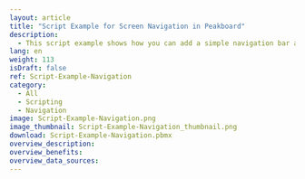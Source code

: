 ```yaml
---
layout: article
title: "Script Example for Screen Navigation in Peakboard"
description: 
  - This script example shows how you can add a simple navigation bar and a function to switch between different screens.
lang: en
weight: 113
isDraft: false
ref: Script-Example-Navigation
category:
  - All
  - Scripting
  - Navigation
image: Script-Example-Navigation.png
image_thumbnail: Script-Example-Navigation_thumbnail.png
download: Script-Example-Navigation.pbmx
overview_description:
overview_benefits:
overview_data_sources:
---
```

